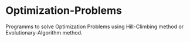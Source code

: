 # Optimization-Problems
Programms to solve Optimization Problems using Hill-Climbing method or Evolutionary-Algorithm method.

